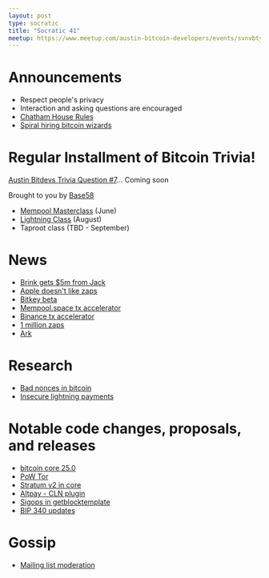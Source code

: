 ```yaml
---
layout: post
type: socratic
title: "Socratic 41"
meetup: https://www.meetup.com/austin-bitcoin-developers/events/svnvbtyfcjbtb/
---
```


# Announcements

- Respect people's privacy
- Interaction and asking questions are encouraged
- [Chatham House Rules](https://www.chathamhouse.org/about-us/chatham-house-rule)
- [Spiral hiring bitcoin wizards](https://lists.linuxfoundation.org/pipermail/bitcoin-dev/2023-April/021589.html)


# Regular Installment of Bitcoin Trivia!
[Austin Bitdevs Trivia Question #7]()... Coming soon

Brought to you by [Base58](https://www.base58.school/)
- [Mempool Masterclass](https://base58.school/classes/mempool-masterclass) (June)
- [Lightning Class](https://base58.school/classes/lightning-bolts) (August)
- Taproot class (TBD - September)

# News

- [Brink gets $5m from Jack](https://twitter.com/bitcoinbrink/status/1669012369727537152)
- [Apple doesn't like zaps](https://twitter.com/damusapp/status/1668529709867495424)
- [Bitkey beta](https://bitkey.build/beta/)
- [Mempool.space tx accelerator](https://nitter.at/mempool/status/1659619347910803466)
- [Binance tx accelerator](https://twitter.com/binance/status/1669313954097537025)
- [1 million zaps](https://stats.nostr.band/#total_zaps)
- [Ark](https://www.arkpill.me/)

# Research

- [Bad nonces in bitcoin](https://eprint.iacr.org/2023/841)
- [Insecure lightning payments](https://blog.bitmex.com/lightning-payments-when-are-they-too-small-to-secure/)

# Notable code changes, proposals, and releases

- [bitcoin core 25.0](https://github.com/bitcoin/bitcoin/blob/master/doc/release-notes/release-notes-25.0.md)
- [PoW Tor](https://twitter.com/DarkDotFail/status/1664324309689548827)
- [Stratum v2 in core](https://github.com/bitcoin/bitcoin/pull/27854)
- [Altpay - CLN plugin](https://github.com/ffaex/altpay)
- [Sigops in getblocktemplate](https://github.com/bitcoin/bitcoin/pull/27433)
- [BIP 340 updates](https://github.com/bitcoin/bips/pull/1446)

# Gossip

- [Mailing list moderation](https://lists.linuxfoundation.org/pipermail/bitcoin-dev/2023-June/021734.html)

